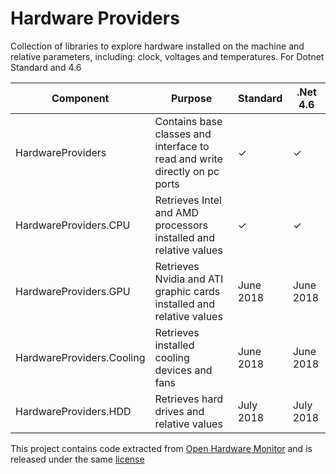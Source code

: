 # Hardware Providers

Collection of libraries to explore hardware installed on the machine and relative parameters, including: clock, voltages and temperatures.
For Dotnet Standard and 4.6

| Component        | Purpose  |  Standard  | .Net 4.6      |
| ------------- | ------------- | ------------- | ------------- |
| HardwareProviders  | Contains base classes and interface to read and write directly on pc ports  | ✓  | ✓
| HardwareProviders.CPU  | Retrieves Intel and AMD processors installed and relative values | ✓  | ✓
| HardwareProviders.GPU | Retrieves Nvidia and ATI graphic cards installed and relative values  | June 2018  | June 2018
| HardwareProviders.Cooling | Retrieves installed cooling devices and fans  | June 2018  | June 2018
| HardwareProviders.HDD | Retrieves hard drives and relative values  | July 2018  | July 2018

This project contains code extracted from [Open Hardware Monitor](https://github.com/openhardwaremonitor) and is released under the same  [license](https://github.com/matteofabbri/HardwareProviders/blob/master/LICENSE)

